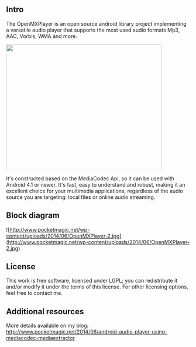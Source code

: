 ## Intro ##
The OpenMXPlayer is an open source android library project implementing a versatile audio player that supports the most used audio formats Mp3, AAC, Vorbis, WMA and more.

<a href='http://www.youtube.com/watch?feature=player_embedded&v=R705QfT0zU4' target='_blank'><img src='http://img.youtube.com/vi/R705QfT0zU4/0.jpg' width='425' height=344 /></a>

It's constructed based on the MediaCodec Api, so it can be used with Android 4.1 or newer. It's fast, easy to understand and robust, making it an excellent choice for your multimedia applications, regardless of the audio source you are targeting: local files or online audio streaming.

## Block diagram ##
![http://www.pocketmagic.net/wp-content/uploads/2014/06/OpenMXPlayer-2.jpg](http://www.pocketmagic.net/wp-content/uploads/2014/06/OpenMXPlayer-2.jpg)

## License ##
This work is free software, licensed under LGPL; you can redistribute it and/or modify it under the terms of this license. For other licensing options, feel free to contact me.

## Additional resources ##
More details available on my blog: http://www.pocketmagic.net/2014/06/android-audio-player-using-mediacodec-mediaextractor